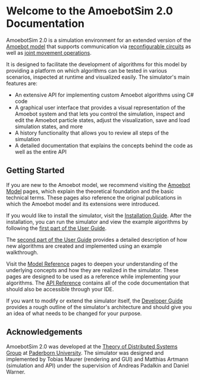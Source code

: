 # Welcome to the **AmoebotSim 2.0** Documentation

AmoebotSim 2.0 is a simulation environment for an extended version of the [Amoebot model][1] that supports communication via [reconfigurable circuits][2] as well as [joint movement operations][5].

It is designed to facilitate the development of algorithms for this model by providing a platform on which algorithms can be tested in various scenarios, inspected at runtime and visualized easily.
The simulator's main features are:
- An extensive API for implementing custom Amoebot algorithms using C# code
- A graphical user interface that provides a visual representation of the Amoebot system and that lets you control the simulation, inspect and edit the Amoebot particle states, adjust the visualization, save and load simulation states, and more
- A history functionality that allows you to review all steps of the simulation
- A detailed documentation that explains the concepts behind the code as well as the entire API



## Getting Started

If you are new to the Amoebot model, we recommend visiting the [Amoebot Model](amoebot_model/home.md) pages, which explain the theoretical foundation and the basic technical terms.
These pages also reference the original publications in which the Amoebot model and its extensions were introduced.

If you would like to install the simulator, visit the [Installation Guide](installation_guide/home.md).
After the installation, you can run the simulator and view the example algorithms by following the [first part of the User Guide](user_guide/usage/home.md).

The [second part of the User Guide](user_guide/dev/home.md) provides a detailed description of how new algorithms are created and implemented using an example walkthrough.

Visit the [Model Reference](model_ref/home.md) pages to deepen your understanding of the underlying concepts and how they are realized in the simulator.
These pages are designed to be used as a reference while implementing your algorithms.
The [API Reference](api/index.md) contains all of the code documentation that should also be accessible through your IDE.

If you want to modify or extend the simulator itself, the [Developer Guide](dev_guide/home.md) provides a rough outline of the simulator's architecture and should give you an idea of what needs to be changed for your purpose.



## Acknowledgements

AmoebotSim 2.0 was developed at the [Theory of Distributed Systems Group][3] at [Paderborn University][4].
The simulator was designed and implemented by Tobias Maurer (rendering and GUI) and Matthias Artmann (simulation and API) under the supervision of Andreas Padalkin and Daniel Warner.



[1]: https://dl.acm.org/doi/10.1145/2612669.2612712
[2]: https://arxiv.org/abs/2105.05071v1
[3]: https://cs.uni-paderborn.de/en/ti
[4]: https://www.uni-paderborn.de/en/
[5]: https://arxiv.org/abs/2305.06146
